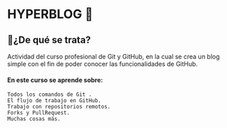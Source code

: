 # HYPERBLOG 👾
## 🤔¿De qué se trata?
Actividad del curso profesional de Git y GitHub, en la cual se crea un blog simple con el fin de poder conocer las funcionalidades de GitHub.
#### En este curso se aprende sobre:

    Todos los comandos de Git . 
    El flujo de trabajo en GitHub. 
    Trabajo con repositorios remotos.  
    Forks y PullRequest. 
    Muchas cosas más. 
